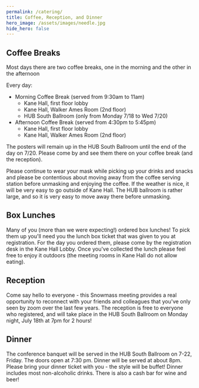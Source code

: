 ```yaml
---
permalink: /catering/
title: Coffee, Reception, and Dinner
hero_image: /assets/images/needle.jpg
hide_hero: false
---
```


## Coffee Breaks

Most days there are two coffee breaks, one in the morning and the other in the afternoon

Every day:

- Morning Coffee Break (served from 9:30am to 11am)
  - Kane Hall, first floor lobby
  - Kane Hall, Walker Ames Room (2nd floor)
  - HUB South Ballroom (only from Monday 7/18 to Wed 7/20)
- Afternoon Coffee Break (served from 4:30pm to 5:45pm)
  - Kane Hall, first floor lobby
  - Kane Hall, Walker Ames Room (2nd floor)

The posters will remain up in the HUB South Ballroom until the end of the day on 7/20. Please come by and see them there on your coffee break (and the reception).

Please continue to wear your mask while picking up your drinks and snacks and please be contentious about moving away from the coffee serving station before unmasking and enjoying the coffee. If the weather is nice, it will be very easy to go outside of Kane Hall. The HUB ballroom is rather large, and so it is very easy to move away there before unmasking.

## Box Lunches

Many of you (more than we were expecting!) ordered box lunches! To pick them up you'll need you the lunch box ticket that was given to you at registration. For the day you ordered them, please come by the registration desk in the Kane Hall Lobby. Once you've collected the lunch please feel free to enjoy it outdoors (the meeting rooms in Kane Hall do not allow eating).

## Reception

Come say hello to everyone - this Snowmass meeting provides a real opportunity to reconnect with your friends and colleagues that you've only seen by zoom over the last few years. The reception is free to everyone who registered, and will take place in the HUB South Ballroom on Monday night, July 18th at 7pm for 2 hours!

## Dinner

The conference banquet will be served in the HUB South Ballroom on 7-22, Friday. The doors open at 7:30 pm. Dinner will be served at about 8pm. Please bring your dinner ticket with you - the style will be buffet! Dinner includes most non-alcoholic drinks. There is also a cash bar for wine and beer!
